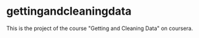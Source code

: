 # gettingandcleaningdata
This is the project of the course "Getting and Cleaning Data" on coursera.
